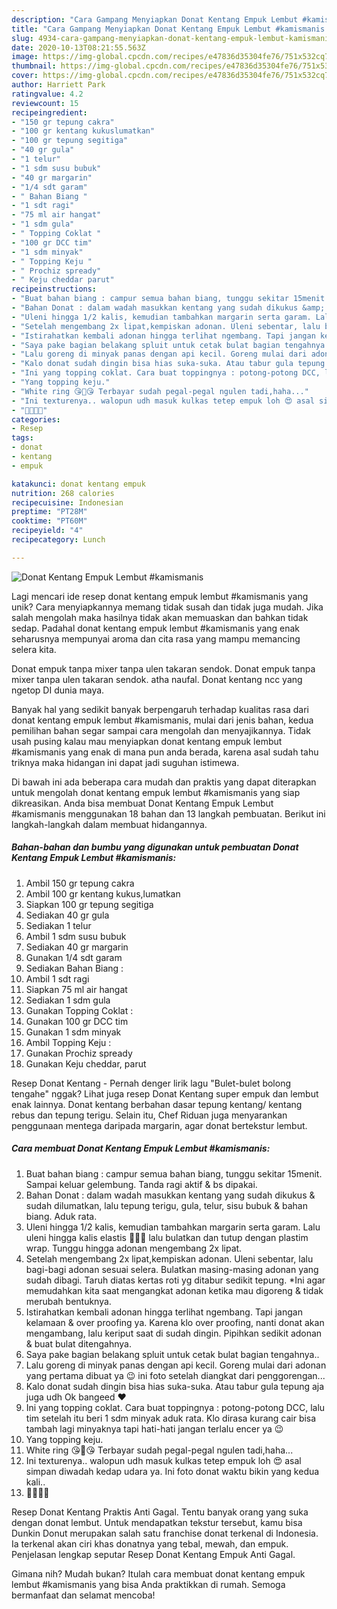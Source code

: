 ```yaml
---
description: "Cara Gampang Menyiapkan Donat Kentang Empuk Lembut #kamismanis yang Bisa Manjain Lidah"
title: "Cara Gampang Menyiapkan Donat Kentang Empuk Lembut #kamismanis yang Bisa Manjain Lidah"
slug: 4934-cara-gampang-menyiapkan-donat-kentang-empuk-lembut-kamismanis-yang-bisa-manjain-lidah
date: 2020-10-13T08:21:55.563Z
image: https://img-global.cpcdn.com/recipes/e47836d35304fe76/751x532cq70/donat-kentang-empuk-lembut-kamismanis-foto-resep-utama.jpg
thumbnail: https://img-global.cpcdn.com/recipes/e47836d35304fe76/751x532cq70/donat-kentang-empuk-lembut-kamismanis-foto-resep-utama.jpg
cover: https://img-global.cpcdn.com/recipes/e47836d35304fe76/751x532cq70/donat-kentang-empuk-lembut-kamismanis-foto-resep-utama.jpg
author: Harriett Park
ratingvalue: 4.2
reviewcount: 15
recipeingredient:
- "150 gr tepung cakra"
- "100 gr kentang kukuslumatkan"
- "100 gr tepung segitiga"
- "40 gr gula"
- "1 telur"
- "1 sdm susu bubuk"
- "40 gr margarin"
- "1/4 sdt garam"
- " Bahan Biang "
- "1 sdt ragi"
- "75 ml air hangat"
- "1 sdm gula"
- " Topping Coklat "
- "100 gr DCC tim"
- "1 sdm minyak"
- " Topping Keju "
- " Prochiz spready"
- " Keju cheddar parut"
recipeinstructions:
- "Buat bahan biang : campur semua bahan biang, tunggu sekitar 15menit. Sampai keluar gelembung. Tanda ragi aktif &amp; bs dipakai."
- "Bahan Donat : dalam wadah masukkan kentang yang sudah dikukus &amp; sudah dilumatkan, lalu tepung terigu, gula, telur, sisu bubuk &amp; bahan biang. Aduk rata."
- "Uleni hingga 1/2 kalis, kemudian tambahkan margarin serta garam. Lalu uleni hingga kalis elastis 💪💪💪 lalu bulatkan dan tutup dengan plastim wrap. Tunggu hingga adonan mengembang 2x lipat."
- "Setelah mengembang 2x lipat,kempiskan adonan. Uleni sebentar, lalu bagi-bagi adonan sesuai selera. Bulatkan masing-masing adonan yang sudah dibagi. Taruh diatas kertas roti yg ditabur sedikit tepung. *Ini agar memudahkan kita saat mengangkat adonan ketika mau digoreng &amp; tidak merubah bentuknya."
- "Istirahatkan kembali adonan hingga terlihat ngembang. Tapi jangan kelamaan &amp; over proofing ya. Karena klo over proofing, nanti donat akan mengambang, lalu keriput saat di sudah dingin. Pipihkan sedikit adonan &amp; buat bulat ditengahnya."
- "Saya pake bagian belakang spluit untuk cetak bulat bagian tengahnya.."
- "Lalu goreng di minyak panas dengan api kecil. Goreng mulai dari adonan yang pertama dibuat ya 😉 ini foto setelah diangkat dari penggorengan..."
- "Kalo donat sudah dingin bisa hias suka-suka. Atau tabur gula tepung aja juga udh Ok bangeed ❤"
- "Ini yang topping coklat. Cara buat toppingnya : potong-potong DCC, lalu tim setelah itu beri 1 sdm minyak aduk rata. Klo dirasa kurang cair bisa tambah lagi minyaknya tapi hati-hati jangan terlalu encer ya 😉"
- "Yang topping keju."
- "White ring 😘🎉😘 Terbayar sudah pegal-pegal ngulen tadi,haha..."
- "Ini texturenya.. walopun udh masuk kulkas tetep empuk loh 😍 asal simpan diwadah kedap udara ya. Ini foto donat waktu bikin yang kedua kali.."
- "💝💛💝💛"
categories:
- Resep
tags:
- donat
- kentang
- empuk

katakunci: donat kentang empuk 
nutrition: 268 calories
recipecuisine: Indonesian
preptime: "PT28M"
cooktime: "PT60M"
recipeyield: "4"
recipecategory: Lunch

---
```



![Donat Kentang Empuk Lembut #kamismanis](https://img-global.cpcdn.com/recipes/e47836d35304fe76/751x532cq70/donat-kentang-empuk-lembut-kamismanis-foto-resep-utama.jpg)

Lagi mencari ide resep donat kentang empuk lembut #kamismanis yang unik? Cara menyiapkannya memang tidak susah dan tidak juga mudah. Jika salah mengolah maka hasilnya tidak akan memuaskan dan bahkan tidak sedap. Padahal donat kentang empuk lembut #kamismanis yang enak seharusnya mempunyai aroma dan cita rasa yang mampu memancing selera kita.

Donat empuk tanpa mixer tanpa ulen takaran sendok. Donat empuk tanpa mixer tanpa ulen takaran sendok. atha naufal. Donat kentang ncc yang ngetop DI dunia maya.

Banyak hal yang sedikit banyak berpengaruh terhadap kualitas rasa dari donat kentang empuk lembut #kamismanis, mulai dari jenis bahan, kedua pemilihan bahan segar sampai cara mengolah dan menyajikannya. Tidak usah pusing kalau mau menyiapkan donat kentang empuk lembut #kamismanis yang enak di mana pun anda berada, karena asal sudah tahu triknya maka hidangan ini dapat jadi suguhan istimewa.


Di bawah ini ada beberapa cara mudah dan praktis yang dapat diterapkan untuk mengolah donat kentang empuk lembut #kamismanis yang siap dikreasikan. Anda bisa membuat Donat Kentang Empuk Lembut #kamismanis menggunakan 18 bahan dan 13 langkah pembuatan. Berikut ini langkah-langkah dalam membuat hidangannya.

<!--inarticleads1-->

##### Bahan-bahan dan bumbu yang digunakan untuk pembuatan Donat Kentang Empuk Lembut #kamismanis:

1. Ambil 150 gr tepung cakra
1. Ambil 100 gr kentang kukus,lumatkan
1. Siapkan 100 gr tepung segitiga
1. Sediakan 40 gr gula
1. Sediakan 1 telur
1. Ambil 1 sdm susu bubuk
1. Sediakan 40 gr margarin
1. Gunakan 1/4 sdt garam
1. Sediakan  Bahan Biang :
1. Ambil 1 sdt ragi
1. Siapkan 75 ml air hangat
1. Sediakan 1 sdm gula
1. Gunakan  Topping Coklat :
1. Gunakan 100 gr DCC tim
1. Gunakan 1 sdm minyak
1. Ambil  Topping Keju :
1. Gunakan  Prochiz spready
1. Gunakan  Keju cheddar, parut


Resep Donat Kentang - Pernah denger lirik lagu &#34;Bulet-bulet bolong tengahe&#34; nggak? Lihat juga resep Donat Kentang super empuk dan lembut enak lainnya. Donat kentang berbahan dasar tepung kentang/ kentang rebus dan tepung terigu. Selain itu, Chef Riduan juga menyarankan penggunaan mentega daripada margarin, agar donat bertekstur lembut. 

<!--inarticleads2-->

##### Cara membuat Donat Kentang Empuk Lembut #kamismanis:

1. Buat bahan biang : campur semua bahan biang, tunggu sekitar 15menit. Sampai keluar gelembung. Tanda ragi aktif &amp; bs dipakai.
1. Bahan Donat : dalam wadah masukkan kentang yang sudah dikukus &amp; sudah dilumatkan, lalu tepung terigu, gula, telur, sisu bubuk &amp; bahan biang. Aduk rata.
1. Uleni hingga 1/2 kalis, kemudian tambahkan margarin serta garam. Lalu uleni hingga kalis elastis 💪💪💪 lalu bulatkan dan tutup dengan plastim wrap. Tunggu hingga adonan mengembang 2x lipat.
1. Setelah mengembang 2x lipat,kempiskan adonan. Uleni sebentar, lalu bagi-bagi adonan sesuai selera. Bulatkan masing-masing adonan yang sudah dibagi. Taruh diatas kertas roti yg ditabur sedikit tepung. *Ini agar memudahkan kita saat mengangkat adonan ketika mau digoreng &amp; tidak merubah bentuknya.
1. Istirahatkan kembali adonan hingga terlihat ngembang. Tapi jangan kelamaan &amp; over proofing ya. Karena klo over proofing, nanti donat akan mengambang, lalu keriput saat di sudah dingin. Pipihkan sedikit adonan &amp; buat bulat ditengahnya.
1. Saya pake bagian belakang spluit untuk cetak bulat bagian tengahnya..
1. Lalu goreng di minyak panas dengan api kecil. Goreng mulai dari adonan yang pertama dibuat ya 😉 ini foto setelah diangkat dari penggorengan...
1. Kalo donat sudah dingin bisa hias suka-suka. Atau tabur gula tepung aja juga udh Ok bangeed ❤
1. Ini yang topping coklat. Cara buat toppingnya : potong-potong DCC, lalu tim setelah itu beri 1 sdm minyak aduk rata. Klo dirasa kurang cair bisa tambah lagi minyaknya tapi hati-hati jangan terlalu encer ya 😉
1. Yang topping keju.
1. White ring 😘🎉😘 Terbayar sudah pegal-pegal ngulen tadi,haha...
1. Ini texturenya.. walopun udh masuk kulkas tetep empuk loh 😍 asal simpan diwadah kedap udara ya. Ini foto donat waktu bikin yang kedua kali..
1. 💝💛💝💛


Resep Donat Kentang Praktis Anti Gagal. Tentu banyak orang yang suka dengan donat lembut. Untuk mendapatkan tekstur tersebut, kamu bisa Dunkin Donut merupakan salah satu franchise donat terkenal di Indonesia. Ia terkenal akan ciri khas donatnya yang tebal, mewah, dan empuk. Penjelasan lengkap seputar Resep Donat Kentang Empuk Anti Gagal. 

Gimana nih? Mudah bukan? Itulah cara membuat donat kentang empuk lembut #kamismanis yang bisa Anda praktikkan di rumah. Semoga bermanfaat dan selamat mencoba!
